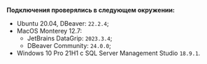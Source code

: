 **Подключения проверялись в следующем окружении:**

* Ubuntu 20.04, DBeaver: `22.2.4`;
* MacOS Monterey 12.7:
  * JetBrains DataGrip: `2023.3.4`;
  * DBeaver Community: `24.0.0`;
* Windows 10 Pro 21H1 с SQL Server Management Studio `18.9.1`.
